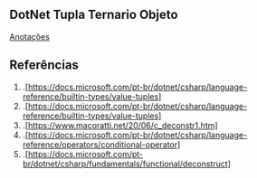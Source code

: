 ## DotNet Tupla Ternario Objeto
<a href="\link"> Anotações </a>

## Referências
1. .[https://docs.microsoft.com/pt-br/dotnet/csharp/language-reference/builtin-types/value-tuples]
2. .[https://docs.microsoft.com/pt-br/dotnet/csharp/language-reference/builtin-types/value-tuples]
3. .[https://www.macoratti.net/20/06/c_deconstr1.htm]
4. .[https://docs.microsoft.com/pt-br/dotnet/csharp/language-reference/operators/conditional-operator]
5. .[https://docs.microsoft.com/pt-br/dotnet/csharp/fundamentals/functional/deconstruct]

